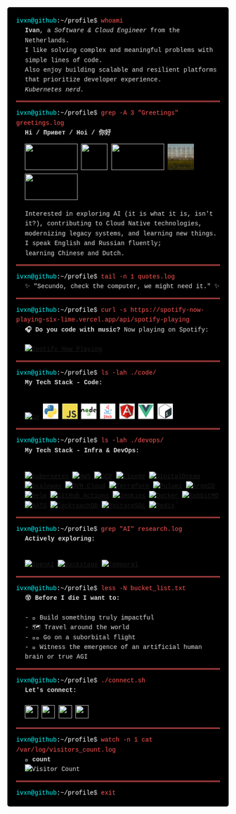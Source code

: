 <div style="
  background-color: black;
  font-family: 'Courier New', Courier, monospace;
  color: #dddddd;
  padding: 20px;
  border-radius: 5px;
  line-height: 1.6;
">

  <style>
    .prompt  { color: #00ffff; }
    .cwd     { color: #ffffff; }
    .command { color: #ff5555; }
    .output  { color: #dddddd; margin-left: 20px; }
  </style>

  <div style="margin-bottom: 1em;">
    <span class="prompt">ivxn@github</span><span class="cwd">:~/profile</span>$ 
    <span class="command">whoami</span>
    <div class="output">
      <strong>Ivan</strong>, a <em>Software &amp; Cloud Engineer</em> from the Netherlands.<br/>
      I like solving complex and meaningful problems with simple lines of code.<br/>
      Also enjoy building scalable and resilient platforms that prioritize developer experience.<br/>
      <em>Kubernetes nerd.</em>
    </div>
  </div>

  <hr style="border: 1px solid #ff5555;"/>

  <div style="margin-bottom: 1em;">
    <span class="prompt">ivxn@github</span><span class="cwd">:~/profile</span>$ 
    <span class="command">grep -A 3 "Greetings" greetings.log</span>
    <div class="output">
      <strong>Hi / Привет / Hoi / 你好</strong>
      <p>
        <img src="https://c.tenor.com/7jxBmMxOixgAAAAC/altered-carbon-pink.gif" width="120" height="60" />
        <img src="assets/Secundo.gif" width="60" height="60"/>
        <img src="https://c.tenor.com/kpZ45ilBpNMAAAAC/zdj11.gif" width="120" height="60"/>
        <img src="assets/Divergent.gif" width="60" height="60"/>
        <img src="https://c.tenor.com/8swF6PtOPfgAAAAC/scan-altered-carbon.gif" width="120" height="60"/>
      </p>
      Interested in exploring AI (it is what it is, isn't it?), contributing to Cloud Native technologies,<br/>
      modernizing legacy systems, and learning new things. I speak English and Russian fluently;<br/>
      learning Chinese and Dutch.
    </div>
  </div>

  <hr style="border: 1px solid #ff5555;"/>

  <div style="margin-bottom: 1em;">
    <span class="prompt">ivxn@github</span><span class="cwd">:~/profile</span>$ 
    <span class="command">tail -n 1 quotes.log</span>
    <div class="output">
      ✨ "Secundo, check the computer, we might need it." ✨
    </div>
  </div>

  <hr style="border: 1px solid #ff5555;"/>

  <div style="margin-bottom: 1em;">
    <span class="prompt">ivxn@github</span><span class="cwd">:~/profile</span>$ 
    <span class="command">curl -s https://spotify-now-playing-six-lime.vercel.app/api/spotify-playing</span>
    <div class="output">
      <strong>🎧 Do you code with music?</strong> Now playing on Spotify:<br/><br/>
      <a href="https://open.spotify.com/user/czipey128acsih796rc692hl9" target="_blank">
        <img src="https://spotify-now-playing-six-lime.vercel.app/api/spotify-playing" alt="Spotify Now Playing" width="500" />
      </a>
    </div>
  </div>

  <hr style="border: 1px solid #ff5555;"/>

  <div style="margin-bottom: 1em;">
    <span class="prompt">ivxn@github</span><span class="cwd">:~/profile</span>$ 
    <span class="command">ls -lah ./code/</span>
    <div class="output">
      <strong>My Tech Stack - Code:</strong><br/><br/>
      <p>
        <a href="https://go.dev/" target="_blank"><img src="https://cdn.jsdelivr.net/gh/devicons/devicon/icons/go/go-original.svg" alt="Go" width="35" height="35" /></a>
        <a href="https://www.python.org/" target="_blank"><img src="https://raw.githubusercontent.com/devicons/devicon/master/icons/python/python-original.svg" alt="Python" width="35" height="35"/></a>
        <a href="https://developer.mozilla.org/en-US/docs/Web/JavaScript" target="_blank"><img src="https://raw.githubusercontent.com/devicons/devicon/master/icons/javascript/javascript-original.svg" alt="JavaScript" width="35" height="35"/></a>
        <a href="https://nodejs.org/" target="_blank"><img src="https://raw.githubusercontent.com/devicons/devicon/master/icons/nodejs/nodejs-original-wordmark.svg" alt="Node.js" width="35" height="35"/></a>
        <a href="https://en.wikipedia.org/wiki/Java_(programming_language)" target="_blank"><img src="https://raw.githubusercontent.com/devicons/devicon/master/icons/java/java-original-wordmark.svg" alt="Java" width="35" height="35"/></a>
        <a href="https://angular.io/" target="_blank"><img src="https://raw.githubusercontent.com/devicons/devicon/master/icons/angularjs/angularjs-original.svg" alt="Angular" width="35" height="35" /></a>
        <a href="https://vuejs.org/" target="_blank"><img src="https://raw.githubusercontent.com/devicons/devicon/master/icons/vuejs/vuejs-original.svg" alt="Vue" width="35" height="35"/></a>
        <a href="https://www.gnu.org/software/bash/" target="_blank"><img src="https://raw.githubusercontent.com/devicons/devicon/master/icons/bash/bash-original.svg" alt="Bash" width="35" height="35"/></a>
      </p>
    </div>
  </div>

  <hr style="border: 1px solid #ff5555;"/>

  <div style="margin-bottom: 1em;">
    <span class="prompt">ivxn@github</span><span class="cwd">:~/profile</span>$ 
    <span class="command">ls -lah ./devops/</span>
    <div class="output">
      <strong>My Tech Stack - Infra &amp; DevOps:</strong><br/><br/>
      <p>
        <a href="https://kubernetes.io/" target="_blank"><img src="https://www.vectorlogo.zone/logos/kubernetes/kubernetes-icon.svg" alt="Kubernetes" width="35" height="35" /></a>
        <a href="https://aws.amazon.com/" target="_blank"><img src="https://www.vectorlogo.zone/logos/amazon_aws/amazon_aws-icon.svg" alt="AWS" width="35" height="35"/></a>
        <a href="https://cloud.google.com/" target="_blank"><img src="https://www.vectorlogo.zone/logos/google_cloud/google_cloud-icon.svg" alt="GCP" width="35" height="35"/></a>
        <a href="https://www.linode.com/" target="_blank"><img src="https://www.vectorlogo.zone/logos/linode/linode-icon.svg" alt="Linode" width="35" height="35"/></a>
        <a href="https://www.digitalocean.com/" target="_blank"><img src="https://www.vectorlogo.zone/logos/digitalocean/digitalocean-icon.svg" alt="DigitalOcean" width="35" height="35"/></a>
        <a href="https://www.scaleway.com/" target="_blank"><img src="https://www.vectorlogo.zone/logos/scaleway/scaleway-icon.svg" alt="Scaleway" width="35" height="35"/></a>
        <a href="https://www.ovhcloud.com/" target="_blank"><img src="https://avatars.githubusercontent.com/u/1698434?s=200&v=4" alt="OVH Cloud" width="35" height="35"/></a>
        <a href="https://www.terraform.io/" target="_blank"><img src="https://www.vectorlogo.zone/logos/terraformio/terraformio-icon.svg" alt="Terraform" width="35" height="35"/></a>
        <a href="https://www.pulumi.com/" target="_blank"><img src="https://www.pulumi.com/logos/brand/avatar-on-white.svg" alt="Pulumi" width="35" height="35"/></a>
        <a href="https://argo-cd.readthedocs.io/" target="_blank"><img src="https://argo-cd.readthedocs.io/en/stable/assets/logo.png" alt="ArgoCD" width="35" height="35"/></a>
        <a href="https://helm.sh/" target="_blank"><img src="https://www.vectorlogo.zone/logos/helmsh/helmsh-icon.svg" alt="Helm" width="35" height="35"/></a>
        <a href="https://github.com/features/actions" target="_blank"><img src="https://github.githubassets.com/images/modules/site/features/actions-icon-actions.svg" alt="GitHub Actions" width="35" height="35"/></a>
        <a href="https://www.jenkins.io/" target="_blank"><img src="https://www.vectorlogo.zone/logos/jenkins/jenkins-icon.svg" alt="Jenkins" width="35" height="35"/></a>
        <a href="https://www.docker.com/" target="_blank"><img src="https://www.vectorlogo.zone/logos/docker/docker-icon.svg" alt="Docker" width="35" height="35"/></a>
        <a href="https://www.rabbitmq.com/" target="_blank"><img src="https://www.vectorlogo.zone/logos/rabbitmq/rabbitmq-icon.svg" alt="RabbitMQ" width="35" height="35"/></a>
        <a href="https://nats.io/" target="_blank"><img src="https://www.vectorlogo.zone/logos/natsio/natsio-icon.svg" alt="NATS" width="35" height="35"/></a>
        <a href="https://www.cockroachlabs.com/" target="_blank"><img src="https://www.vectorlogo.zone/logos/cockroachlabs/cockroachlabs-icon.svg" alt="CockroachDB" width="35" height="35"/></a>
        <a href="https://www.postgresql.org/" target="_blank"><img src="https://www.vectorlogo.zone/logos/postgresql/postgresql-icon.svg" alt="PostgreSQL" width="35" height="35"/></a>
        <a href="https://redis.io/" target="_blank"><img src="https://www.vectorlogo.zone/logos/redis/redis-icon.svg" alt="Redis" width="35" height="35"/></a>
      </p>
    </div>
  </div>

  <hr style="border: 1px solid #ff5555;"/>

  <div style="margin-bottom: 1em;">
    <span class="prompt">ivxn@github</span><span class="cwd">:~/profile</span>$ 
    <span class="command">grep "AI" research.log</span>
    <div class="output">
      <strong>Actively exploring:</strong><br/><br/>
      <p>
        <a href="https://openai.com/" target="_blank"><img src="https://upload.wikimedia.org/wikipedia/commons/0/04/ChatGPT_logo.svg" alt="OpenAI" width="35" height="35"/></a>
        <a href="https://backstage.io/" target="_blank"><img src="https://avatars.githubusercontent.com/u/72526453?s=200&v=4" alt="Backstage" width="35" height="35"/></a>
        <a href="https://temporal.io/" target="_blank"><img src="https://avatars.githubusercontent.com/u/56493103?s=200&v=4" alt="Temporal" width="35" height="35"/></a>
      </p>
    </div>
  </div>

  <hr style="border: 1px solid #ff5555;"/>

  <div style="margin-bottom: 1em;">
    <span class="prompt">ivxn@github</span><span class="cwd">:~/profile</span>$ 
    <span class="command">less -N bucket_list.txt</span>
    <div class="output">
      <strong>😵 Before I die I want to:</strong><br/><br/>
      - 🌟 Build something truly impactful<br/>
      - 🗺️ Travel around the world<br/>
      - 👨‍🚀 Go on a suborbital flight<br/>
      - 🧠 Witness the emergence of an artificial human brain or true AGI<br/>
    </div>
  </div>

  <hr style="border: 1px solid #ff5555;"/>

  <div style="margin-bottom: 1em;">
    <span class="prompt">ivxn@github</span><span class="cwd">:~/profile</span>$ 
    <span class="command">./connect.sh</span>
    <div class="output">
      <strong>Let's connect:</strong><br/><br/>
      <a href="mailto:ivan@dualstacks.com"><img src="https://www.vectorlogo.zone/logos/gmail/gmail-icon.svg" width="30" height="30"/></a>
      <a href="https://linkedin.com/in/ivxn-sh"><img src="https://www.vectorlogo.zone/logos/linkedin/linkedin-icon.svg" width="30" height="30"/></a>
      <a href="https://x.com/ivxn_sh"><img src="https://www.vectorlogo.zone/logos/x/x-icon.svg" width="30" height="30"/></a>
      <a href="https://medium.com/@ivxn-sh"><img src="https://www.vectorlogo.zone/logos/medium/medium-icon.svg" width="30" height="30"/></a>
    </div>
  </div>

  <hr style="border: 1px solid #ff5555;"/>

  <div style="margin-bottom: 1em;">
    <span class="prompt">ivxn@github</span><span class="cwd">:~/profile</span>$ 
    <span class="command">watch -n 1 cat /var/log/visitors_count.log</span>
    <div class="output">
      <strong>👀 count</strong><br/>
      <img src="https://profile-counter.glitch.me/NominalTrajectory/count.svg" alt="Visitor Count" />
    </div>
  </div>

  <hr style="border: 1px solid #ff5555;"/>

  <div>
    <span class="prompt">ivxn@github</span><span class="cwd">:~/profile</span>$ 
    <span class="command">exit</span>
  </div>

</div>
